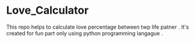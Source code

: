 # Love_Calculator
This repo helps to calculate love percentage between twp life patner . It's created for fun part only using python programming langague . 
